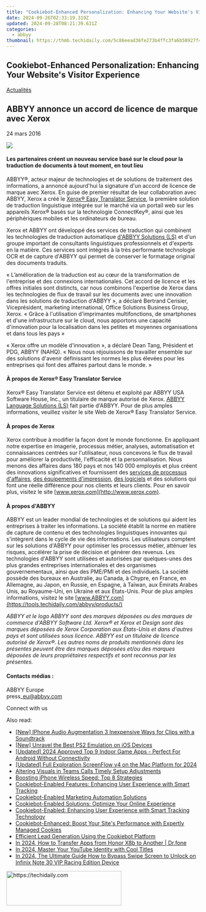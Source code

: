 ```yaml
---
title: "Cookiebot-Enhanced Personalization: Enhancing Your Website's Visitor Experience"
date: 2024-09-26T02:33:19.319Z
updated: 2024-09-28T08:21:39.631Z
categories:
  - abbyy
thumbnail: https://thmb.techidaily.com/5c86eead36fe273b4ffc3fa6b58927f405a2b86a9e9fd87736937318bdb673f7.jpg
---
```


## Cookiebot-Enhanced Personalization: Enhancing Your Website's Visitor Experience

[Actualités](https://tools.techidaily.com/abbyy/products/)

## ABBYY annonce un accord de licence de marque avec Xerox

24 mars 2016

![](https://content.abbyy.com/-/media/project/abbyy/abbyy/branchtemplates/shutterstock_1272462163_1296-x-729.jpg?h=729&iar=0&w=1296)

#### Les partenaires créent un nouveau service basé sur le cloud pour la traduction de documents à tout moment, en tout lieu

ABBYY®, acteur majeur de technologies et de solutions de traitement des informations, a annoncé aujourd'hui la signature d'un accord de licence de marque avec Xerox. En guise de premier résultat de leur collaboration avec ABBYY, Xerox a créé le [Xerox® Easy Translator Service](http://www.xeroxtranslates.com/), la première solution de traduction linguistique intégrée sur le marché via un portail web sur les appareils Xerox® basés sur la technologie ConnectKey®, ainsi que les périphériques mobiles et les ordinateurs de bureau.

Xerox et ABBYY ont développé des services de traduction qui combinent les technologies de traduction automatique [d'ABBYY Solutions (LS)](http://www.abbyy-ls.com/) et d'un groupe important de consultants linguistiques professionnels et d'experts en la matière. Ces services sont intégrés à la très performante technologie OCR et de capture d'ABBYY qui permet de conserver le formatage original des documents traduits.

« L’amélioration de la traduction est au cœur de la transformation de l'entreprise et des connexions internationales. Cet accord de licence et les offres initiales sont distincts, car nous combinons l'expertise de Xerox dans les technologies de flux de travail sur les documents avec une innovation dans les solutions de traduction d'ABBYY », a déclaré Bertrand Cerisier, Viceprésident, marketing international, Office Solutions Business Group, Xerox. « Grâce à l'utilisation d'imprimantes multifonctions, de smartphones et d'une infrastructure sur le cloud, nous apportons une capacité d'innovation pour la localisation dans les petites et moyennes organisations et dans tous les pays »

« Xerox offre un modèle d'innovation », a déclaré Dean Tang, Président et PDG, ABBYY (NAHQ). « Nous nous réjouissons de travailler ensemble sur des solutions d'avenir définissant les normes les plus élevées pour les entreprises qui font des affaires partout dans le monde. »

#### À propos de Xerox® Easy Translator Service

Xerox® Easy Translator Service est détenu et exploité par ABBYY USA Software House, Inc., un titulaire de marque autorisé de Xerox. [ABBYY Language Solutions (LS)](http://www.abbyy-ls.com/) fait partie d'ABBYY. Pour de plus amples informations, veuillez visiter le site Web de Xerox® Easy Translator Service.

#### À propos de Xerox

Xerox contribue à modifier la façon dont le monde fonctionne. En appliquant notre expertise en imagerie, processus métier, analyses, automatisation et connaissances centrées sur l'utilisateur, nous concevons le flux de travail pour améliorer la productivité, l'efficacité et la personnalisation. Nous menons des affaires dans 180 pays et nos 140 000 employés et plus créent des innovations significatives et fournissent des [services de processus d'affaires](https://www.xerox.com/en-us/services#service-business%5Fprocess), [des équipements d'impression](http://www.office.xerox.com/digital-printing-equipment/enus.html), [des logiciels](http://www.office.xerox.com/software-solutions/enus.html) et des solutions qui font une réelle différence pour nos clients et leurs clients. Pour en savoir plus, visitez le site [www.xerox.com](http://www.xerox.com).

#### À propos d'ABBYY

ABBYY est un leader mondial de technologies et de solutions qui aident les entreprises à traiter les informations. La société établit la norme en matière de capture de contenu et des technologies linguistiques innovantes qui s'intègrent dans le cycle de vie des informations. Les utilisateurs comptent sur les solutions d'ABBYY pour optimiser les processus métier, atténuer les risques, accélérer la prise de décision et générer des revenus. Les technologies d'ABBYY sont utilisées et autorisées par quelques-unes des plus grandes entreprises internationales et des organismes gouvernementaux, ainsi que des PME/PMI et des individuels. La société possède des bureaux en Australie, au Canada, à Chypre, en France, en Allemagne, au Japon, en Russie, en Espagne, à Taïwan, aux Émirats Arabes Unis, au Royaume-Uni, en Ukraine et aux États-Unis. Pour de plus amples informations, visitez le site [www.ABBYY.com](https://tools.techidaily.com/abbyy/products/)

_ABBYY et le logo ABBYY sont des marques déposées ou des marques de commerce d'ABBYY Software Ltd. Xerox® et Xerox et Design sont des marques déposées de Xerox Corporation aux États-Unis et dans d'autres pays et sont utilisées sous licence. ABBYY est un titulaire de licence autorisé de Xerox®. Les autres noms de produits mentionnés dans les présentes peuvent être des marques déposées et/ou des marques déposées de leurs propriétaires respectifs et sont reconnus par les présentes._

#### Contacts médias :

ABBYY Europe  
press\_eu@abbyy.com

Connect with us

<ins class="adsbygoogle"
     style="display:block"
     data-ad-format="autorelaxed"
     data-ad-client="ca-pub-7571918770474297"
     data-ad-slot="1223367746"></ins>

<ins class="adsbygoogle"
     style="display:block"
     data-ad-client="ca-pub-7571918770474297"
     data-ad-slot="8358498916"
     data-ad-format="auto"
     data-full-width-responsive="true"></ins>

<span class="atpl-alsoreadstyle">Also read:</span>
<div><ul>
<li><a href="https://extra-support.techidaily.com/new-iphone-audio-augmentation-3-inexpensive-ways-for-clips-with-a-soundtrack/"><u>[New] IPhone Audio Augmentation 3 Inexpensive Ways for Clips with a Soundtrack</u></a></li>
<li><a href="https://screen-mirroring-recording.techidaily.com/new-unravel-the-best-ps2-emulation-on-ios-devices/"><u>[New] Unravel the Best PS2 Emulation on iOS Devices</u></a></li>
<li><a href="https://screen-video-capture.techidaily.com/updated-2024-approved-top-9-indoor-game-apps-perfect-for-android-without-connectivity/"><u>[Updated] 2024 Approved Top 9 Indoor Game Apps - Perfect For Android Without Connectivity</u></a></li>
<li><a href="https://remote-screen-capture.techidaily.com/updated-full-exploration-screenflow-v4-on-the-mac-platform-for-2024/"><u>[Updated] Full Exploration ScreenFlow v4 on the Mac Platform for 2024</u></a></li>
<li><a href="https://screen-sharing-recording.techidaily.com/altering-visuals-in-teams-calls-timely-setup-adjustments/"><u>Altering Visuals in Teams Calls Timely Setup Adjustments</u></a></li>
<li><a href="https://fox-that.techidaily.com/boosting-iphone-wireless-speed-top-8-strategies/"><u>Boosting iPhone Wireless Speed: Top 8 Strategies</u></a></li>
<li><a href="https://solve-hot.techidaily.com/cookiebot-enabled-features-enhancing-user-experience-with-smart-tracking/"><u>Cookiebot-Enabled Features: Enhancing User Experience with Smart Tracking</u></a></li>
<li><a href="https://solve-hot.techidaily.com/cookiebot-enabled-marketing-automation-solutions/"><u>Cookiebot-Enabled Marketing Automation Solutions</u></a></li>
<li><a href="https://solve-hot.techidaily.com/cookiebot-enabled-solutions-optimize-your-online-experience/"><u>Cookiebot-Enabled Solutions: Optimize Your Online Experience</u></a></li>
<li><a href="https://solve-hot.techidaily.com/cookiebot-enabled-enhancing-user-experience-with-smart-tracking-technology/"><u>Cookiebot-Enabled: Enhancing User Experience with Smart Tracking Technology</u></a></li>
<li><a href="https://solve-hot.techidaily.com/cookiebot-enhanced-boost-your-sites-performance-with-expertly-managed-cookies/"><u>Cookiebot-Enhanced: Boost Your Site's Performance with Expertly Managed Cookies</u></a></li>
<li><a href="https://solve-hot.techidaily.com/efficient-lead-generation-using-the-cookiebot-platform/"><u>Efficient Lead Generation Using the Cookiebot Platform</u></a></li>
<li><a href="https://android-transfer.techidaily.com/in-2024-how-to-transfer-apps-from-honor-x8b-to-another-drfone-by-drfone-transfer-from-android-transfer-from-android/"><u>In 2024, How to Transfer Apps from Honor X8b to Another | Dr.fone</u></a></li>
<li><a href="https://youtube-help.techidaily.com/in-2024-master-your-youtube-identity-with-cool-titles/"><u>In 2024, Master Your YouTube Identity with Cool Titles</u></a></li>
<li><a href="https://unlock-android.techidaily.com/in-2024-the-ultimate-guide-how-to-bypass-swipe-screen-to-unlock-on-infinix-note-30-vip-racing-edition-device-by-drfone-android/"><u>In 2024, The Ultimate Guide How to Bypass Swipe Screen to Unlock on Infinix Note 30 VIP Racing Edition Device</u></a></li>
</ul></div>

<!-- affiliate ads begin -->
<a href="https://aligracehair.sjv.io/c/5597632/2135355/19272" target="_top" id="2135355">
  <img src="//a.impactradius-go.com/display-ad/19272-2135355" border="0" alt="https://techidaily.com" width="300" height="90"/>
</a>
<img height="0" width="0" src="https://aligracehair.sjv.io/i/5597632/2135355/19272" style="position:absolute;visibility:hidden;" border="0" />
<!-- affiliate ads end -->

